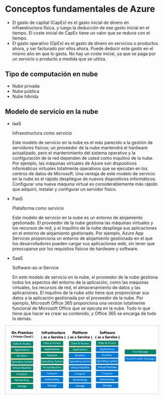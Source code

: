 # Conceptos fundamentales de Azure

- El gasto de capital (CapEx) es el gasto inicial de dinero en infraestructura física, y luego la deducción de ese gasto inicial en el tiempo. El coste inicial de CapEx tiene un valor que se reduce con el tiempo.
- El gasto operativo (OpEx) es el gasto de dinero en servicios o productos ahora, y ser facturado por ellos ahora. Puede deducir este gasto en el mismo año en que lo gasta. No hay un coste inicial, ya que se paga por un servicio o producto a medida que se utiliza.

## Tipo de computación en nube

- Nube privada
- Nube pública
- Nube híbrida

## Modelo de servicio en la nube

- IaaS

    Infraestructura como servicio

    Este modelo de servicio en la nube es el más parecido a la gestión de servidores físicos; un proveedor de la nube mantendrá el hardware actualizado, pero el mantenimiento del sistema operativo y la configuración de la red dependen de usted como inquilino de la nube. Por ejemplo, las máquinas virtuales de Azure son dispositivos informáticos virtuales totalmente operativos que se ejecutan en los centros de datos de Microsoft. Una ventaja de este modelo de servicio en la nube es el rápido despliegue de nuevos dispositivos informáticos. Configurar una nueva máquina virtual es considerablemente más rápido que adquirir, instalar y configurar un servidor físico.

- PaaS

    Plataforma como servicio

    Este modelo de servicio en la nube es un entorno de alojamiento gestionado. El proveedor de la nube gestiona las máquinas virtuales y los recursos de red, y el inquilino de la nube despliega sus aplicaciones en el entorno de alojamiento gestionado. Por ejemplo, Azure App Services proporciona un entorno de alojamiento gestionado en el que los desarrolladores pueden cargar sus aplicaciones web, sin tener que preocuparse por los requisitos físicos de hardware y software.

- SaaS

    Software-as-a-Service

    En este modelo de servicio en la nube, el proveedor de la nube gestiona todos los aspectos del entorno de la aplicación, como las máquinas virtuales, los recursos de red, el almacenamiento de datos y las aplicaciones. El inquilino de la nube sólo tiene que proporcionar sus datos a la aplicación gestionada por el proveedor de la nube. Por ejemplo, Microsoft Office 365 proporciona una versión totalmente funcional de Microsoft Office que se ejecuta en la nube. Todo lo que tiene que hacer es crear su contenido, y Office 365 se encarga de todo lo demás.

![Modelo de servicio en la nube](images/CloudServiceModelComparison.png)
